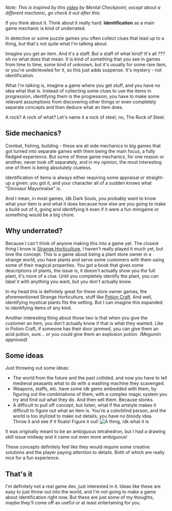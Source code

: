*Note: This is inspired by this [video](https://www.youtube.com/watch?v=OKuhRoSVizs) by Mental Checkpoint, except about a different mechanic, go check it out after this.*

If you think about it. Think about it really hard. **Identification** as a main game mechanic is kind of underrated.

In detective or some puzzle games you often collect clues that lead up to a thing, but that's not quite what I'm talking about.

Imagine you get an item. And it's a staff. But a staff of what kind? It's all *???* oh no what does that mean. It is kind of something that you see in games from time to time, some kind of unknown, but it's usually for some rare item, or you're underleveled for it, so this just adds suspense. It's mystery - not identification.

What I'm talking is, imagine a game where you get stuff, and you have no idea what that is. Instead of collecting some clues to use the items in progression, identifying them is the progression, you have to make some relevant assumptions from discovering other things or even completely separate concepts and then deduce what an item does.

A rock? A rock of what? Let's name it a rock of steel, no, The Rock of Steel.

## Side mechanics?

Combat, fishing, building - these are all side mechanics in big games that got turned into separate games with them being the main focus, a fully fledged experience. But some of these game mechanics, for one reason or another, never took off separately, and in my opinion, the most interesting one of them is being absolutely clueless.

Identification of items is always either requiring some appraisal or straight-up a given: you got it, and your character all of a sudden knows what "Dinosaur Mayonnaise" is.

And I mean, in most games, idk Dark Souls, you probably want to know what your item is and what it does because how else are you going to make a build out of it, going and identifying it even if it were a fun minigame or something would be a big chore.

## Why underrated?

Because I can't think of anyone making this into a game yet. The closest thing I know is [Strange Horticulture](https://store.steampowered.com/app/1574580/Strange_Horticulture/), I haven't really played it much yet, but love the concept. This is a game about being a plant store owner in a strange world, you have plants and serve some customers with them using some of their magical properties. You got a book that gives some descriptions of plants, the issue is, it doesn't actually show you the full plant, it's more of a clue. Until you completely identify the plant, you can label it with anything you want, but you don't actually know.

In my head this is definitely great for these store owner games, the aforementioned Strange Horticulture, stuff like [Potion Craft](https://store.steampowered.com/app/1210320/Potion_Craft_Alchemist_Simulator/). And well, identifying mystical plants fits the setting. But I can imagine this expanded to identifying items of any kind.

Another interesting thing about those two is that when you give the customer an item, you don't actually know if that is what they wanted. Like in Potion Craft, if someone has their door jammed, you can give them an acid potion, sure... or you could give them an explosion potion. *(Megumin approved)*

## Some ideas

Just throwing out some ideas:
- The world from the future and the past collided, and now you have to tell medieval peasants what to do with a washing machine they scavenged.
- Weapons, staffs, etc. have some idk gems embedded with them, by figuring out the combinations of them, with a complex magic system you try and find out what they do. And then sell them. Because stonks.
- A difficult to pull off concept, but listen, what if the artstyle makes it difficult to figure out what an item is. You're a colorblind person, and the world is too stylized to make out details, you have no bloody idea. Throw it and see if it floats! Figure it out!
  ![A thing, idk what it is](https://ik.imagekit.io/maksiks/idk(1).png 'Is it a ship? A prism? A pyramid on a piece of butter? You will never know.')

It was originally meant to be an ambiguous tetrahedron, but I had a drawing skill issue midway and it came out even more ambiguous!

These concepts definitely feel like they would require some creative solutions and the player paying attention to details. Both of which are really nice for a fun experience.

## That's it

I'm definitely not a real game dev, just interested in it. Ideas like these are easy to just throw out into the world, and I'm not going to make a game about identification right now. But these are just some of my thoughts, maybe they'll come off as useful or at least entertaining for you.